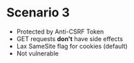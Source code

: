 # Scenario 3

- Protected by Anti-CSRF Token
- GET requests **don't** have side effects
- Lax SameSite flag for cookies (default)
- Not vulnerable
